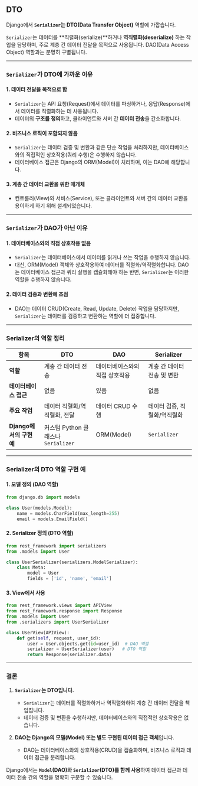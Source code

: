 ## DTO

Django에서 **`Serializer`는 DTO(Data Transfer Object)** 역할에 가깝습니다.  

`Serializer`는 데이터를 **직렬화(serialize)**하거나 **역직렬화(deserialize)** 하는 작업을 담당하며, 주로 계층 간 데이터 전달을 목적으로 사용됩니다. DAO(Data Access Object) 역할과는 분명히 구별됩니다.

---

### **`Serializer`가 DTO에 가까운 이유**

#### **1. 데이터 전달을 목적으로 함**
- `Serializer`는 API 요청(Request)에서 데이터를 파싱하거나, 응답(Response)에서 데이터를 직렬화하는 데 사용됩니다.
- 데이터의 **구조를 정의**하고, 클라이언트와 서버 간 **데이터 전송**을 간소화합니다.

#### **2. 비즈니스 로직이 포함되지 않음**
- `Serializer`는 데이터 검증 및 변환과 같은 단순 작업을 처리하지만, 데이터베이스와의 직접적인 상호작용(쿼리 수행)은 수행하지 않습니다.
- 데이터베이스 접근은 Django의 ORM(Model)이 처리하며, 이는 DAO에 해당합니다.

#### **3. 계층 간 데이터 교환을 위한 매개체**
- 컨트롤러(View)와 서비스(Service), 또는 클라이언트와 서버 간의 데이터 교환을 용이하게 하기 위해 설계되었습니다.

---

### **`Serializer`가 DAO가 아닌 이유**

#### **1. 데이터베이스와의 직접 상호작용 없음**
- `Serializer`는 데이터베이스에서 데이터를 읽거나 쓰는 작업을 수행하지 않습니다.
- 대신, ORM(Model) 객체와 상호작용하여 데이터를 직렬화/역직렬화합니다. DAO는 데이터베이스 접근과 쿼리 실행을 캡슐화해야 하는 반면, `Serializer`는 이러한 역할을 수행하지 않습니다.

#### **2. 데이터 검증과 변환에 초점**
- DAO는 데이터 CRUD(Create, Read, Update, Delete) 작업을 담당하지만, `Serializer`는 데이터를 검증하고 변환하는 역할에 더 집중합니다.

---

### **Serializer의 역할 정리**

| **항목**                 | **DTO**                             | **DAO**                        | **Serializer**               |
| ------------------------ | ----------------------------------- | ------------------------------ | ---------------------------- |
| **역할**                 | 계층 간 데이터 전송                 | 데이터베이스와의 직접 상호작용 | 계층 간 데이터 전송 및 변환  |
| **데이터베이스 접근**    | 없음                                | 있음                           | 없음                         |
| **주요 작업**            | 데이터 직렬화/역직렬화, 전달        | 데이터 CRUD 수행               | 데이터 검증, 직렬화/역직렬화 |
| **Django에서의 구현 예** | 커스텀 Python 클래스나 `Serializer` | ORM(Model)                     | `Serializer`                 |

---

### **Serializer의 DTO 역할 구현 예**

#### 1. 모델 정의 (DAO 역할)
```python
from django.db import models

class User(models.Model):
    name = models.CharField(max_length=255)
    email = models.EmailField()
```

#### 2. Serializer 정의 (DTO 역할)
```python
from rest_framework import serializers
from .models import User

class UserSerializer(serializers.ModelSerializer):
    class Meta:
        model = User
        fields = ['id', 'name', 'email']
```

#### 3. View에서 사용
```python
from rest_framework.views import APIView
from rest_framework.response import Response
from .models import User
from .serializers import UserSerializer

class UserView(APIView):
    def get(self, request, user_id):
        user = User.objects.get(id=user_id)  # DAO 역할
        serializer = UserSerializer(user)   # DTO 역할
        return Response(serializer.data)
```

---

### **결론**

1. **`Serializer`는 DTO입니다.**
   - `Serializer`는 데이터를 직렬화하거나 역직렬화하여 계층 간 데이터 전달을 책임집니다.
   - 데이터 검증 및 변환을 수행하지만, 데이터베이스와의 직접적인 상호작용은 없습니다.

2. **DAO는 Django의 모델(Model) 또는 별도 구현된 데이터 접근 객체**입니다.
   - DAO는 데이터베이스와의 상호작용(CRUD)을 캡슐화하며, 비즈니스 로직과 데이터 접근을 분리합니다. 

Django에서는 **`Model`(DAO)와 `Serializer`(DTO)를 함께 사용**하여 데이터 접근과 데이터 전송 간의 역할을 명확히 구분할 수 있습니다.